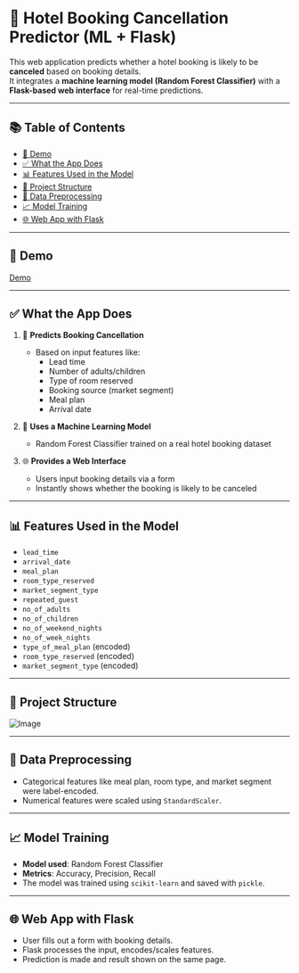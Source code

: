 # 🏨 Hotel Booking Cancellation Predictor (ML + Flask)

This web application predicts whether a hotel booking is likely to be **canceled** based on booking details.  
It integrates a **machine learning model (Random Forest Classifier)** with a **Flask-based web interface** for real-time predictions.

---

## 📚 Table of Contents

- [🎥 Demo](#-demo)
- [✅ What the App Does](#-what-the-app-does)
- [📊 Features Used in the Model](#-features-used-in-the-model)
- [📁 Project Structure](#-project-structure)
- [🧼 Data Preprocessing](#-data-preprocessing)
- [📈 Model Training](#-model-training)
- [🌐 Web App with Flask](#-web-app-with-flask)


---

## 🎥 Demo

[Demo](https://github.com/user-attachments/assets/6f991102-2d3b-4ddf-b4e4-75a5724752d2)

---
## ✅ What the App Does

1. 🎯 **Predicts Booking Cancellation**
   - Based on input features like:
     - Lead time
     - Number of adults/children
     - Type of room reserved
     - Booking source (market segment)
     - Meal plan
     - Arrival date

2. 🧠 **Uses a Machine Learning Model**
   - Random Forest Classifier trained on a real hotel booking dataset

3. 🌐 **Provides a Web Interface**
   - Users input booking details via a form
   - Instantly shows whether the booking is likely to be canceled

---

## 📊 Features Used in the Model

- `lead_time`
- `arrival_date`
- `meal_plan`
- `room_type_reserved`
- `market_segment_type`
- `repeated_guest`
- `no_of_adults`
- `no_of_children`
- `no_of_weekend_nights`
- `no_of_week_nights`
- `type_of_meal_plan` (encoded)
- `room_type_reserved` (encoded)
- `market_segment_type` (encoded)

---

## 📁 Project Structure
![Image](https://github.com/user-attachments/assets/835f1e3c-c880-4021-868c-b11afd985878)

---

## 🧼 Data Preprocessing

- Categorical features like meal plan, room type, and market segment were label-encoded.
- Numerical features were scaled using `StandardScaler`.

---

## 📈 Model Training

- **Model used**: Random Forest Classifier
- **Metrics**: Accuracy, Precision, Recall
- The model was trained using `scikit-learn` and saved with `pickle`.

---

## 🌐 Web App with Flask

- User fills out a form with booking details.
- Flask processes the input, encodes/scales features.
- Prediction is made and result shown on the same page.






